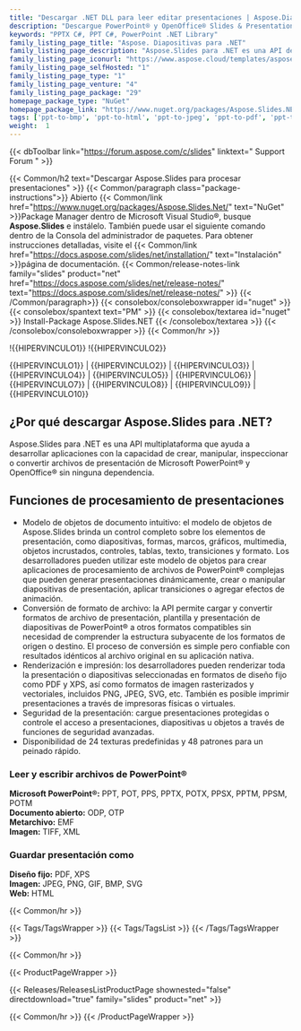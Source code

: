 ```yaml
---
title: "Descargar .NET DLL para leer editar presentaciones | Aspose.Diapositivas"
description: "Descargue PowerPoint® y OpenOffice® Slides & Presentations C# Class Library DLL que funciona con DOM, conversión, procesamiento, impresión y seguridad a través de .NET API."
keywords: "PPTX C#, PPT C#, PowerPoint .NET Library"
family_listing_page_title: "Aspose. Diapositivas para .NET"
family_listing_page_description: "Aspose.Slides para .NET es una API de procesamiento de presentaciones única que permite que cualquier aplicación .NET lea, escriba, modifique y convierta presentaciones de PowerPoint. Al ser una API independiente, Aspose.Slides para .NET no requiere Microsoft PowerPoint ni Office Automation."
family_listing_page_iconurl: "https://www.aspose.cloud/templates/aspose/App_Themes/V3/images/slides/272x272/aspose_slides-for-net-min.png"
family_listing_page_selfHosted: "1"
family_listing_page_type: "1"
family_listing_page_venture: "4"
family_listing_page_package: "29"
homepage_package_type: "NuGet"
homepage_package_link: "https://www.nuget.org/packages/Aspose.Slides.NET/"
tags: ['ppt-to-bmp', 'ppt-to-html', 'ppt-to-jpeg', 'ppt-to-pdf', 'ppt-to-png', 'ppt-to-svg', 'ppt-to-image','presentation-to-bmp', 'presentation-to-html', 'presentation-to-jpeg', 'presentation-to-pdf', 'presentation-to-png', 'presentation-to-svg', 'presentation-to-image', 'pptx-to-bmp', 'pptx-to-html', 'pptx-to-jpeg', 'pptx-to-pdf', 'pptx-to-png', 'pptx-to-svg', 'pptx-to-image', 'ppt-to-pptx', 'powerpoint-to-pdf', 'pptx-to-tiff', 'powerpoint-to-xps', 'pptx-to-xps', 'powerpoint-to-tiff', 'powerpoint-to-html', 'slide-to-html']
weight:  1
---
```


{{< dbToolbar link="https://forum.aspose.com/c/slides" linktext=" Support Forum " >}}

{{< Common/h2 text="Descargar Aspose.Slides para procesar presentaciones"  >}}
{{< Common/paragraph class="package-instructions">}}
Abierto
{{< Common/link href="https://www.nuget.org/packages/Aspose.Slides.Net/" text="NuGet"  >}}Package Manager dentro de Microsoft Visual Studio®, busque <b>Aspose.Slides</b> e instálelo. También puede usar el siguiente comando dentro de la Consola del administrador de paquetes. Para obtener instrucciones detalladas, visite el
{{< Common/link href="https://docs.aspose.com/slides/net/installation/" text="Instalación"  >}}página de documentación.
{{< Common/release-notes-link family="slides" product="net" href="https://docs.aspose.com/slides/net/release-notes/" text="https://docs.aspose.com/slides/net/release-notes/"  >}}
{{< /Common/paragraph>}}
{{< consolebox/consoleboxwrapper id="nuget" >}}
       {{< consolebox/spantext text="PM" >}}
       {{< consolebox/textarea id="nuget" >}} Install-Package Aspose.Slides.NET {{< /consolebox/textarea >}}
{{< /consolebox/consoleboxwrapper >}}
{{< Common/hr >}}

!{{HIPERVINCULO1}} !{{HIPERVINCULO2}}

{{HIPERVINCULO1}} | {{HIPERVINCULO2}} | {{HIPERVINCULO3}} | {{HIPERVINCULO4}} | {{HIPERVINCULO5}} | {{HIPERVINCULO6}} | {{HIPERVINCULO7}} | {{HIPERVINCULO8}} | {{HIPERVINCULO9}} | {{HIPERVINCULO10}}

## ¿Por qué descargar Aspose.Slides para .NET?

Aspose.Slides para .NET es una API multiplataforma que ayuda a desarrollar aplicaciones con la capacidad de crear, manipular, inspeccionar o convertir archivos de presentación de Microsoft PowerPoint® y OpenOffice® sin ninguna dependencia.

## Funciones de procesamiento de presentaciones

- Modelo de objetos de documento intuitivo: el modelo de objetos de Aspose.Slides brinda un control completo sobre los elementos de presentación, como diapositivas, formas, marcos, gráficos, multimedia, objetos incrustados, controles, tablas, texto, transiciones y formato. Los desarrolladores pueden utilizar este modelo de objetos para crear aplicaciones de procesamiento de archivos de PowerPoint® complejas que pueden generar presentaciones dinámicamente, crear o manipular diapositivas de presentación, aplicar transiciones o agregar efectos de animación.
- Conversión de formato de archivo: la API permite cargar y convertir formatos de archivo de presentación, plantilla y presentación de diapositivas de PowerPoint® a otros formatos compatibles sin necesidad de comprender la estructura subyacente de los formatos de origen o destino. El proceso de conversión es simple pero confiable con resultados idénticos al archivo original en su aplicación nativa.
- Renderización e impresión: los desarrolladores pueden renderizar toda la presentación o diapositivas seleccionadas en formatos de diseño fijo como PDF y XPS, así como formatos de imagen rasterizados y vectoriales, incluidos PNG, JPEG, SVG, etc. También es posible imprimir presentaciones a través de impresoras físicas o virtuales.
- Seguridad de la presentación: cargue presentaciones protegidas o controle el acceso a presentaciones, diapositivas u objetos a través de funciones de seguridad avanzadas.
- Disponibilidad de 24 texturas predefinidas y 48 patrones para un peinado rápido.

### Leer y escribir archivos de PowerPoint®

**Microsoft PowerPoint®:** PPT, POT, PPS, PPTX, POTX, PPSX, PPTM, PPSM, POTM\
**Documento abierto:** ODP, OTP\
**Metarchivo:** EMF\
**Imagen:** TIFF, XML

### Guardar presentación como

**Diseño fijo:** PDF, XPS\
**Imagen:** JPEG, PNG, GIF, BMP, SVG\
**Web:** HTML

{{< Common/hr >}}

{{< Tags/TagsWrapper >}}
 {{< Tags/TagsList >}}
{{< /Tags/TagsWrapper >}}

{{< Common/hr >}}

{{< ProductPageWrapper >}}
<!-- ReleasesListProductPage-->
   {{< Releases/ReleasesListProductPage shownested="false"  directdownload="true" family="slides" product="net" >}}
<!-- /ReleasesListProductPage-->
{{< Common/hr >}}
{{< /ProductPageWrapper >}}

